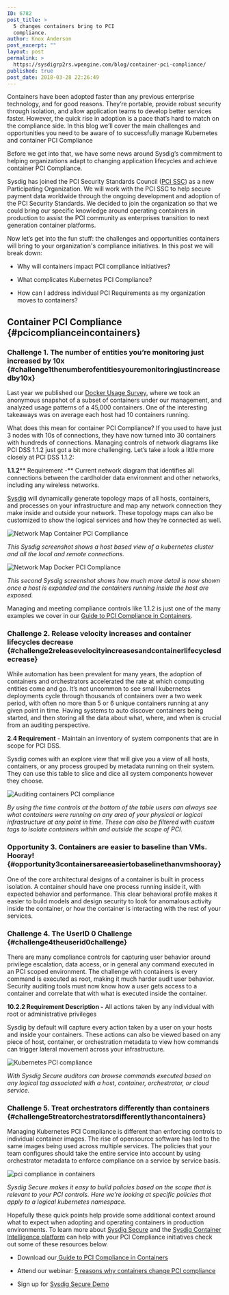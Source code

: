 ```yaml
---
ID: 6782
post_title: >
  5 changes containers bring to PCI
  compliance.
author: Knox Anderson
post_excerpt: ""
layout: post
permalink: >
  https://sysdigrp2rs.wpengine.com/blog/container-pci-compliance/
published: true
post_date: 2018-03-28 22:26:49
---
```

Containers have been adopted faster than any previous enterprise technology, and for good reasons. They’re portable, provide robust security through isolation, and allow application teams to develop better services faster. However, the quick rise in adoption is a pace that’s hard to match on the compliance side. In this blog we’ll cover the main challenges and opportunities you need to be aware of to successfully manage Kubernetes and container PCI Compliance 

Before we get into that, we have some news around Sysdig’s commitment to helping organizations adapt to changing application lifecycles and achieve container PCI Compliance.

Sysdig has joined the PCI Security Standards Council (<a href="https://www.pcisecuritystandards.org/" target="_blank">PCI SSC</a>) as a new Participating Organization. We will work with the PCI SSC to help secure payment data worldwide through the ongoing development and adoption of the PCI Security Standards. We decided to join the organization so that we could bring our specific knowledge around operating containers in production to assist the PCI community as enterprises transition to next generation container platforms. 

Now let’s get into the fun stuff: the challenges and opportunities containers will bring to your organization's compliance initiatives. In this post we will break down:

*   Why will containers impact PCI compliance initiatives?

*   What complicates Kubernetes PCI Compliance?

*   How can I address individual PCI Requirements as my organization moves to containers?

## Container PCI Compliance {#pcicomplianceincontainers}

### Challenge 1. The number of entities you’re monitoring just increased by 10x {#challenge1thenumberofentitiesyouremonitoringjustincreasedby10x}

Last year we published our <a href="https://sysdigrp2rs.wpengine.com/blog/sysdig-docker-usage-report-2017/" target="_blank">Docker Usage Survey</a>, where we took an anonymous snapshot of a subset of containers under our management, and analyzed usage patterns of a 45,000 containers. One of the interesting takeaways was on average each host had 10 containers running. 

What does this mean for container PCI Compliance? If you used to have just 3 nodes with 10s of connections, they have now turned into 30 containers with hundreds of connections. Managing controls of network diagrams like PCI DSS 1.1.2 just got a bit more challenging. Let’s take a look a little more closely at PCI DSS 1.1.2:

**1\.1.2**** Requirement -** Current network diagram that identifies all connections between the cardholder data environment and other networks, including any wireless networks.

[Sysdig][1] will dynamically generate topology maps of all hosts, containers, and processes on your infrastructure and map any network connection they make inside and outside your network. These topology maps can also be customized to show the logical services and how they’re connected as well. 

![Network Map Container PCI Compliance][2]

*This Sysdig screenshot shows a host based view of a kubernetes cluster and all the local and remote connections.*

![Network Map Docker PCI Compliance][3]

*This second Sysdig screenshot shows how much more detail is now shown once a host is expanded and the containers running inside the host are exposed.*

Managing and meeting compliance controls like 1.1.2 is just one of the many examples we cover in our [Guide to PCI Compliance in Containers][4].

### Challenge 2. Release velocity increases and container lifecycles decrease {#challenge2releasevelocityincreasesandcontainerlifecyclesdecrease}

While automation has been prevalent for many years, the adoption of containers and orchestrators accelerated the rate at which computing entities come and go. It’s not uncommon to see small kubernetes deployments cycle through thousands of containers over a two week period, with often no more than 5 or 6 unique containers running at any given point in time. Having systems to auto discover containers being started, and then storing all the data about what, where, and when is crucial from an auditing perspective.

**2\.4 Requirement** - Maintain an inventory of system components that are in scope for PCI DSS.

Sysdig comes with an explore view that will give you a view of all hosts, containers, or any process grouped by metadata running on their system. They can use this table to slice and dice all system components however they choose.

![Auditing containers PCI compliance][5]

*By using the time controls at the bottom of the table users can always see what containers were running on any area of your physical or logical infrastructure at any point in time. These can also be filtered with custom tags to isolate containers within and outside the scope of PCI.*

### Opportunity 3. Containers are easier to baseline than VMs. Hooray! {#opportunity3containersareeasiertobaselinethanvmshooray}

One of the core architectural designs of a container is built in process isolation. A container should have one process running inside it, with expected behavior and performance. This clear behavioral profile makes it easier to build models and design security to look for anomalous activity inside the container, or how the container is interacting with the rest of your services.

### Challenge 4. The UserID 0 Challenge {#challenge4theuserid0challenge}

There are many compliance controls for capturing user behavior around privilege escalation, data access, or in general any command executed in an PCI scoped environment. The challenge with containers is every command is executed as root, making it much harder audit user behavior. Security auditing tools must now know how a user gets access to a container and correlate that with what is executed inside the container. 

**10\.2.2 Requirement Description -** All actions taken by any individual with root or administrative privileges

Sysdig by default will capture every action taken by a user on your hosts and inside your containers. These actions can also be viewed based on any piece of host, container, or orchestration metadata to view how commands can trigger lateral movement across your infrastructure. 

![Kubernetes PCI compliance][6]

*With Sysdig Secure auditors can browse commands executed based on any logical tag associated with a host, container, orchestrator, or cloud service.*

### Challenge 5. Treat orchestrators differently than containers {#challenge5treatorchestratorsdifferentlythancontainers}

Managing Kubernetes PCI Compliance is different than enforcing controls to individual container images. The rise of opensource software has led to the same images being used across multiple services. The policies that your team configures should take the entire service into account by using orchestrator metadata to enforce compliance on a service by service basis.

![pci compliance in containers][7]

*Sysdig Secure makes it easy to build policies based on the scope that is relevant to your PCI controls. Here we’re looking at specific policies that apply to a logical kubernetes namespace.*

Hopefully these quick points help provide some additional context around what to expect when adopting and operating containers in production environments. To learn more about <a href="https://sysdigrp2rs.wpengine.com/product/secure/" target="_blank">Sysdig Secure</a> and the <a href="https://sysdigrp2rs.wpengine.com/product/how-it-works/" target="_blank">Sysdig Container Intelligence platform</a> can help with your PCI Compliance initiatives check out some of these resources below.

*   Download our[ Guide to PCI Compliance in Containers][4]

*   Attend our webinar: [5 reasons why containers change PCI compliance][8]

*   Sign up for [Sysdig Secure Demo][9]

 [1]: http://sysdigrp2rs.wpengine.com/product/secure
 [2]: /wp-content/uploads/2018/03/PCI-compliance-in-containers-1.png
 [3]: /wp-content/uploads/2018/03/PCI-compliance-in-containers-2.png
 [4]: https://go.sysdigrp2rs.wpengine.com/PCI-Compliance
 [5]: /wp-content/uploads/2018/03/PCI-compliance-in-containers-3.gif
 [6]: /wp-content/uploads/2018/03/PCI-compliance-in-containers-4.png
 [7]: /wp-content/uploads/2018/03/PCI-compliance-in-containers-5.png
 [8]: https://www.brighttalk.com/mybrighttalk/channel/16287/webcast/308225/brighttalkhd
 [9]: https://go.sysdigrp2rs.wpengine.com/docker-security-demo